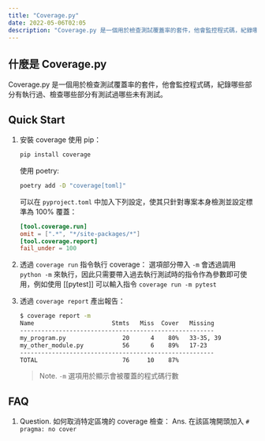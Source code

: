 ```yaml
---
title: "Coverage.py"
date: 2022-05-06T02:05
description: "Coverage.py 是一個用於檢查測試覆蓋率的套件，他會監控程式碼，紀錄哪些部分有執行過、檢查哪些部分有測試過哪些未有測試..."
---
```

## 什麼是 Coverage.py
Coverage.py 是一個用於檢查測試覆蓋率的套件，他會監控程式碼，紀錄哪些部分有執行過、檢查哪些部分有測試過哪些未有測試。
## Quick Start
1. 安裝 coverage
	使用 pip：

	```bash
	pip install coverage
	```
	使用 poetry:
	```bash
	poetry add -D "coverage[toml]"
	```
	可以在 `pyproject.toml` 中加入下列設定，使其只針對專案本身檢測並設定標準為 100% 覆蓋：
	```toml
	[tool.coverage.run]  
	omit = [".*", "*/site-packages/*"]
	[tool.coverage.report]  
	fail_under = 100  
	```

2. 透過 `coverage run` 指令執行 coverage：
	選項部分帶入 `-m` 會透過調用 `python -m` 來執行，因此只需要帶入過去執行測試時的指令作為參數即可使用，例如使用 [[pytest]] 可以輸入指令 `coverage run -m pytest`
3. 透過 `coverage report` 產出報告：
	```bash
	$ coverage report -m
	Name                      Stmts   Miss  Cover   Missing
	-------------------------------------------------------
	my_program.py                20      4    80%   33-35, 39
	my_other_module.py           56      6    89%   17-23
	-------------------------------------------------------
	TOTAL                        76     10    87%
	```
	>  Note. `-m` 選項用於顯示會被覆蓋的程式碼行數



## FAQ
1. Question. 如何取消特定區塊的 coverage 檢查：
	Ans. 在該區塊開頭加入 `# pragma: no cover`